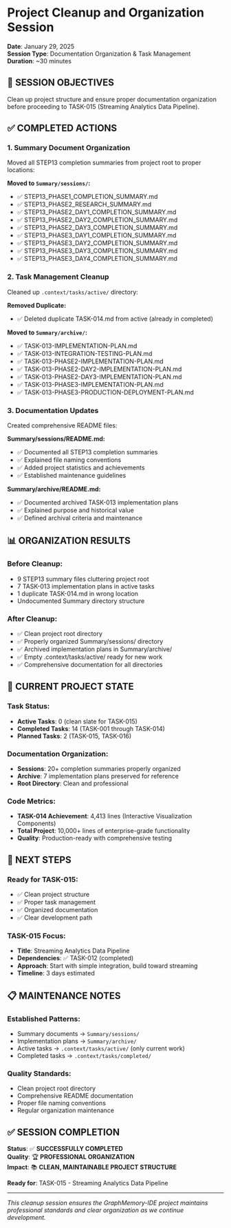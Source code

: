 # Project Cleanup and Organization Session
**Date**: January 29, 2025  
**Session Type**: Documentation Organization & Task Management  
**Duration**: ~30 minutes  

## 🎯 **SESSION OBJECTIVES**

Clean up project structure and ensure proper documentation organization before proceeding to TASK-015 (Streaming Analytics Data Pipeline).

## ✅ **COMPLETED ACTIONS**

### 1. **Summary Document Organization**
Moved all STEP13 completion summaries from project root to proper locations:

**Moved to `Summary/sessions/`:**
- ✅ STEP13_PHASE1_COMPLETION_SUMMARY.md
- ✅ STEP13_PHASE2_RESEARCH_SUMMARY.md  
- ✅ STEP13_PHASE2_DAY1_COMPLETION_SUMMARY.md
- ✅ STEP13_PHASE2_DAY2_COMPLETION_SUMMARY.md
- ✅ STEP13_PHASE2_DAY3_COMPLETION_SUMMARY.md
- ✅ STEP13_PHASE3_DAY1_COMPLETION_SUMMARY.md
- ✅ STEP13_PHASE3_DAY2_COMPLETION_SUMMARY.md
- ✅ STEP13_PHASE3_DAY3_COMPLETION_SUMMARY.md
- ✅ STEP13_PHASE3_DAY4_COMPLETION_SUMMARY.md

### 2. **Task Management Cleanup**
Cleaned up `.context/tasks/active/` directory:

**Removed Duplicate:**
- ✅ Deleted duplicate TASK-014.md from active (already in completed)

**Moved to `Summary/archive/`:**
- ✅ TASK-013-IMPLEMENTATION-PLAN.md
- ✅ TASK-013-INTEGRATION-TESTING-PLAN.md
- ✅ TASK-013-PHASE2-IMPLEMENTATION-PLAN.md
- ✅ TASK-013-PHASE2-DAY2-IMPLEMENTATION-PLAN.md
- ✅ TASK-013-PHASE2-DAY3-IMPLEMENTATION-PLAN.md
- ✅ TASK-013-PHASE3-IMPLEMENTATION-PLAN.md
- ✅ TASK-013-PHASE3-PRODUCTION-DEPLOYMENT-PLAN.md

### 3. **Documentation Updates**
Created comprehensive README files:

**Summary/sessions/README.md:**
- ✅ Documented all STEP13 completion summaries
- ✅ Explained file naming conventions
- ✅ Added project statistics and achievements
- ✅ Established maintenance guidelines

**Summary/archive/README.md:**
- ✅ Documented archived TASK-013 implementation plans
- ✅ Explained purpose and historical value
- ✅ Defined archival criteria and maintenance

## 📊 **ORGANIZATION RESULTS**

### **Before Cleanup:**
- 9 STEP13 summary files cluttering project root
- 7 TASK-013 implementation plans in active tasks
- 1 duplicate TASK-014.md in wrong location
- Undocumented Summary directory structure

### **After Cleanup:**
- ✅ Clean project root directory
- ✅ Properly organized Summary/sessions/ directory
- ✅ Archived implementation plans in Summary/archive/
- ✅ Empty .context/tasks/active/ ready for new work
- ✅ Comprehensive documentation for all directories

## 🎯 **CURRENT PROJECT STATE**

### **Task Status:**
- **Active Tasks**: 0 (clean slate for TASK-015)
- **Completed Tasks**: 14 (TASK-001 through TASK-014)
- **Planned Tasks**: 2 (TASK-015, TASK-016)

### **Documentation Organization:**
- **Sessions**: 20+ completion summaries properly organized
- **Archive**: 7 implementation plans preserved for reference
- **Root Directory**: Clean and professional

### **Code Metrics:**
- **TASK-014 Achievement**: 4,413 lines (Interactive Visualization Components)
- **Total Project**: 10,000+ lines of enterprise-grade functionality
- **Quality**: Production-ready with comprehensive testing

## 🚀 **NEXT STEPS**

### **Ready for TASK-015:**
- ✅ Clean project structure
- ✅ Proper task management
- ✅ Organized documentation
- ✅ Clear development path

### **TASK-015 Focus:**
- **Title**: Streaming Analytics Data Pipeline
- **Dependencies**: ✅ TASK-012 (completed)
- **Approach**: Start with simple integration, build toward streaming
- **Timeline**: 3 days estimated

## 📋 **MAINTENANCE NOTES**

### **Established Patterns:**
- Summary documents → `Summary/sessions/`
- Implementation plans → `Summary/archive/`
- Active tasks → `.context/tasks/active/` (only current work)
- Completed tasks → `.context/tasks/completed/`

### **Quality Standards:**
- Clean project root directory
- Comprehensive README documentation
- Proper file naming conventions
- Regular organization maintenance

## ✅ **SESSION COMPLETION**

**Status**: ✅ **SUCCESSFULLY COMPLETED**  
**Quality**: 🏆 **PROFESSIONAL ORGANIZATION**  
**Impact**: 📚 **CLEAN, MAINTAINABLE PROJECT STRUCTURE**  

**Ready for**: TASK-015 - Streaming Analytics Data Pipeline

---

*This cleanup session ensures the GraphMemory-IDE project maintains professional standards and clear organization as we continue development.* 